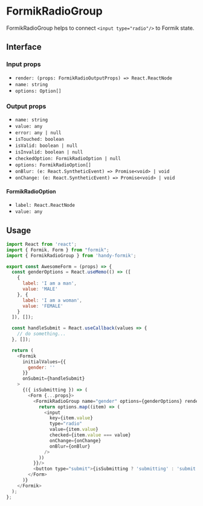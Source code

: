 # FormikRadioGroup

FormikRadioGroup helps to connect `<input type="radio"/>` to Formik state.

## Interface

### Input props

* `render: (props: FormikRadioOutputProps) => React.ReactNode`
* `name: string`
* `options: Option[]`

### Output props

* `name: string`
* `value: any`
* `error: any | null`
* `isTouched: boolean`
* `isValid: boolean | null`
* `isInvalid: boolean | null`
* `checkedOption: FormikRadioOption | null`
* `options: FormikRadioOption[]`
* `onBlur: (e: React.SyntheticEvent) => Promise<void> | void`
* `onChange: (e: React.SyntheticEvent) => Promise<void> | void`

#### FormikRadioOption
* `label: React.ReactNode`
* `value: any`

## Usage

```js
import React from 'react';
import { Formik, Form } from "formik";
import { FormikRadioGroup } from 'handy-formik';

export const AwesomeForm = (props) => {
  const genderOptions = React.useMemo(() => ([
    {
      label: 'I am a man',
      value: 'MALE'
    }, {
      label: 'I am a woman',
      value: 'FEMALE'
    }
  ]), []);

  const handleSubmit = React.useCallback(values => {
    // do something...
  }, []);

  return (
    <Formik
      initialValues={{
        gender: ''
      }}
      onSubmit={handleSubmit}
    >
      {({ isSubmitting }) => (
        <Form {...props}>
          <FormikRadioGroup name="gender" options={genderOptions} render={({ value, options, onChange, onBlur }) => {
            return options.map((item) => (
              <input
                key={item.value}
                type="radio"
                value={item.value}
                checked={item.value === value}
                onChange={onChange}
                onBlur={onBlur}
              />
            ))
          }}/>
          <button type="submit">{isSubmitting ? 'submitting' : 'submit'}</button>
        </Form>
      )}
    </Formik>
  );
};
```
